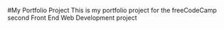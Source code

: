 #My Portfolio Project
This is my portfolio project for the freeCodeCamp second Front End Web Development project